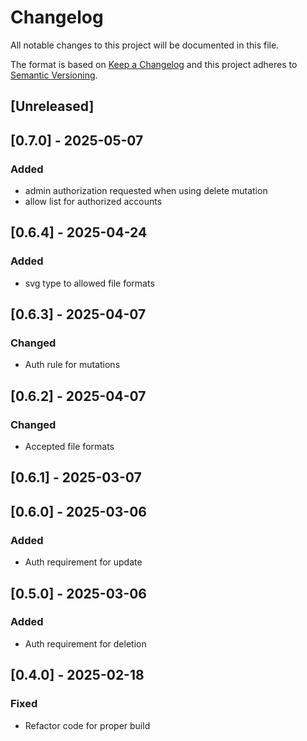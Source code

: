 # Changelog

All notable changes to this project will be documented in this file.

The format is based on [Keep a Changelog](http://keepachangelog.com/en/1.0.0/)
and this project adheres to [Semantic Versioning](http://semver.org/spec/v2.0.0.html).

## [Unreleased]

## [0.7.0] - 2025-05-07

### Added
- admin authorization requested when using delete mutation
- allow list for authorized accounts

## [0.6.4] - 2025-04-24

### Added
- svg type to allowed file formats

## [0.6.3] - 2025-04-07
### Changed
- Auth rule for mutations

## [0.6.2] - 2025-04-07

### Changed
- Accepted file formats

## [0.6.1] - 2025-03-07

## [0.6.0] - 2025-03-06

### Added
- Auth requirement for update

## [0.5.0] - 2025-03-06

### Added
- Auth requirement for deletion

## [0.4.0] - 2025-02-18

### Fixed
- Refactor code for proper build
